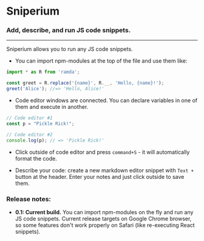 # Sniperium
### Add, describe, and run JS code snippets.

---

Sniperium allows you to run any JS code snippets.

- You can import npm-modules at the top of the file and use them like:
```javascript
import * as R from 'ramda';

const greet = R.replace('{name}', R.__, 'Hello, {name}!');
greet('Alice'); //=> 'Hello, Alice!'
```
- Code editor windows are connected. You can declare variables
  in one of them and execute in another.
```javascript
// Code editor #1
const p = "Pickle Rick!";
```

```javascript
// Code editor #2
console.log(p); // => 'Pickle Rick!'
```

- Click outside of code editor and press `command+S` - it will automatically format the code.

- Describe your code: create a new markdown editor snippet with `Text +` button at the header.
  Enter your notes and just click outside to save them.

### Release notes:
- **0.1: Current build.** You can import npm-modules on the fly and run any JS code snippets.
Current release targets on Google Chrome browser, so some features
  don't work properly on Safari (like re-executing React snippets).